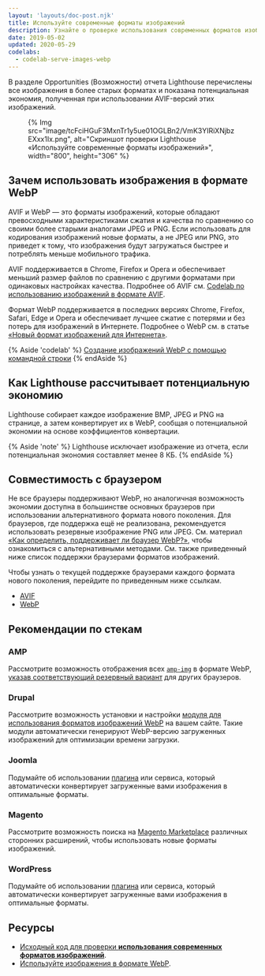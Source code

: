 ```yaml
---
layout: 'layouts/doc-post.njk'
title: Используйте современные форматы изображений
description: Узнайте о проверке использования современных форматов изображений.
date: 2019-05-02
updated: 2020-05-29
codelabs:
  - codelab-serve-images-webp
---
```


В разделе Opportunities (Возможности) отчета Lighthouse перечислены все изображения в более старых форматах и показана потенциальная экономия, полученная при использовании AVIF-версий этих изображений.

<figure>{% Img src="image/tcFciHGuF3MxnTr1y5ue01OGLBn2/VmK3YIRiXNjbzEXxx1Ix.png", alt="Скриншот проверки Lighthouse «Используйте современные форматы изображений»", width="800", height="306" %}</figure>

## Зачем использовать изображения в формате WebP

AVIF и WebP — это форматы изображений, которые обладают превосходными характеристиками сжатия и качества по сравнению со своими более старыми аналогами JPEG и PNG. Если использовать для кодирования изображений новые форматы, а не JPEG или PNG, это приведет к тому, что изображения будут загружаться быстрее и потреблять меньше мобильного трафика.

AVIF поддерживается в Chrome, Firefox и Opera и обеспечивает меньший размер файлов по сравнению с другими форматами при одинаковых настройках качества. Подробнее об AVIF см. [Codelab по использованию изображений в формате AVIF](https://codelabs.developers.google.com/codelabs/avif).

Формат WebP поддерживается в последних версиях Chrome, Firefox, Safari, Edge и Opera и обеспечивает лучшее сжатие с потерями и без потерь для изображений в Интернете. Подробнее о WebP см. в статье [«Новый формат изображений для Интернета»](https://developers.google.com/speed/webp/).

{% Aside 'codelab' %} [Создание изображений WebP с помощью командной строки](https://web.dev/codelab-serve-images-webp) {% endAside %}

## Как Lighthouse рассчитывает потенциальную экономию

Lighthouse собирает каждое изображение BMP, JPEG и PNG на странице, а затем конвертирует их в WebP, сообщая о потенциальной экономии на основе коэффициентов конвертации.

{% Aside 'note' %} Lighthouse исключает изображение из отчета, если потенциальная экономия составляет менее 8 КБ. {% endAside %}

## Совместимость с браузером

Не все браузеры поддерживают WebP, но аналогичная возможность экономии доступна в большинстве основных браузеров при использовании альтернативного формата нового поколения. Для браузеров, где поддержка ещё не реализована, рекомендуется использовать резервные изображение PNG или JPEG. См. материал [«Как определить, поддерживает ли браузер WebP?»](https://developers.google.com/speed/webp/faq#how_can_i_detect_browser_support_for_webp), чтобы ознакомиться с альтернативными методами. См. также приведенный ниже список поддержки браузерами форматов изображений.

Чтобы узнать о текущей поддержке браузерами каждого формата нового поколения, перейдите по приведенным ниже ссылкам.

- [AVIF](https://caniuse.com/#feat=avif)
- [WebP](https://caniuse.com/#feat=webp)

## Рекомендации по стекам

### AMP

Рассмотрите возможность отображения всех [`amp-img`](https://amp.dev/documentation/components/amp-img/?format=websites) в формате WebP, [указав соответствующий резервный вариант](https://amp.dev/documentation/components/amp-img/#specify-a-fallback-image) для других браузеров.

### Drupal

Рассмотрите возможность установки и настройки [модуля для использования форматов изображений WebP](https://www.drupal.org/project/project_module?f%5B0%5D=&f%5B1%5D=&f%5B2%5D=&f%5B3%5D=&f%5B4%5D=sm_field_project_type%3Afull&f%5B5%5D=&f%5B6%5D=&text=webp&solrsort=iss_project_release_usage+desc&op=Search) на вашем сайте. Такие модули автоматически генерируют WebP-версию загруженных изображений для оптимизации времени загрузки.

### Joomla

Подумайте об использовании [плагина](https://extensions.joomla.org/instant-search/?jed_live%5Bquery%5D=webp) или сервиса, который автоматически конвертирует загруженные вами изображения в оптимальные форматы.

### Magento

Рассмотрите возможность поиска на [Magento Marketplace](https://marketplace.magento.com/catalogsearch/result/?q=webp) различных сторонних расширений, чтобы использовать новые форматы изображений.

### WordPress

Подумайте об использовании [плагина](https://wordpress.org/plugins/search/convert+webp/) или сервиса, который автоматически конвертирует загруженные вами изображения в оптимальные форматы.

## Ресурсы

-  [Исходный код для проверки **использования современных форматов изображений**](https://github.com/GoogleChrome/lighthouse/blob/master/lighthouse-core/audits/byte-efficiency/modern-image-formats.js).
- [Используйте изображения в формате WebP](https://web.dev/articles/serve-images-webp).

<!-- https://www.reddit.com/r/webdev/comments/gspjwe/serve_images_in_nextgen_formats/ -->
